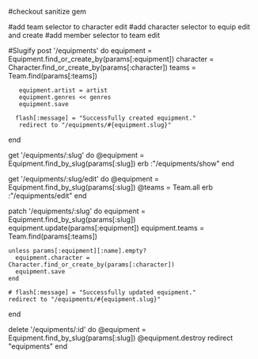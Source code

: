 #checkout sanitize gem

#add team selector to character edit
#add character selector to equip edit and create
#add member selector to team edit

#Slugify
post '/equipments' do
      equipment = Equipment.find_or_create_by(params[:equipment])
       character = Character.find_or_create_by(params[:character])
       teams = Team.find(params[:teams])

       equipment.artist = artist
       equipment.genres << genres
       equipment.save
   
      flash[:message] = "Successfully created equipment."
       redirect to "/equipments/#{equipment.slug}"
   end

   get '/equipments/:slug' do
    @equipment = Equipment.find_by_slug(params[:slug])
    erb :"/equipments/show"
  end

  get '/equipments/:slug/edit' do
    @equipment = Equipment.find_by_slug(params[:slug])
    @teams = Team.all
    erb :"/equipments/edit"
  end 

  patch '/equipments/:slug' do 
    equipment = Equipment.find_by_slug(params[:slug])
    equipment.update(params[:equipment])
    equipment.teams = Team.find(params[:teams])

    unless params[:equipment][:name].empty?
      equipment.character = Character.find_or_create_by(params[:character])
      equipment.save
    end 

    # flash[:message] = "Successfully updated equipment."
    redirect to "/equipments/#{equipment.slug}"
  end

  delete '/equipments/:id' do
    @equipment = Equipment.find_by_slug(params[:slug])
    @equipment.destroy
    redirect "equipments"
end 
